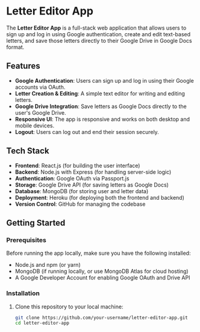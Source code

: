 # Letter Editor App

The **Letter Editor App** is a full-stack web application that allows users to sign up and log in using Google authentication, create and edit text-based letters, and save those letters directly to their Google Drive in Google Docs format. 

## Features

- **Google Authentication**: Users can sign up and log in using their Google accounts via OAuth.
- **Letter Creation & Editing**: A simple text editor for writing and editing letters.
- **Google Drive Integration**: Save letters as Google Docs directly to the user's Google Drive.
- **Responsive UI**: The app is responsive and works on both desktop and mobile devices.
- **Logout**: Users can log out and end their session securely.

## Tech Stack

- **Frontend**: React.js (for building the user interface)
- **Backend**: Node.js with Express (for handling server-side logic)
- **Authentication**: Google OAuth via Passport.js
- **Storage**: Google Drive API (for saving letters as Google Docs)
- **Database**: MongoDB (for storing user and letter data)
- **Deployment**: Heroku (for deploying both the frontend and backend)
- **Version Control**: GitHub for managing the codebase

## Getting Started

### Prerequisites

Before running the app locally, make sure you have the following installed:

- Node.js and npm (or yarn)
- MongoDB (if running locally, or use MongoDB Atlas for cloud hosting)
- A Google Developer Account for enabling Google OAuth and Drive API

### Installation

1. Clone this repository to your local machine:

   ```bash
   git clone https://github.com/your-username/letter-editor-app.git
   cd letter-editor-app
